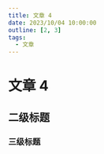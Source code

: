 ```yaml
---
title: 文章 4
date: 2023/10/04 10:00:00
outline: [2, 3]
tags: 
  - 文章
---
```


# 文章 4

## 二级标题

### 三级标题
